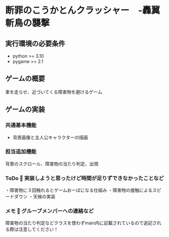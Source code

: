 #  断罪のこうかとんクラッシャー　-轟翼斬鳥の襲撃
## 実行環境の必要条件
* python >= 3.10
* pygame >= 2.1
## ゲームの概要
車を走らせ、近づいてくる障害物を避けるゲーム
## ゲームの実装
### 共通基本機能
* 背景画像と主人公キャラクターの描画
### 担当追加機能
背景のスクロール、障害物の当たり判定、出現
### ToDo  実装しようと思ったけど時間が足りずできなかったことなど
・障害物に３回触れるとゲームおーばになる仕組み
・障害物の接触によるスピードダウン
・天候の実装
### メモ  グループメンバーへの連絡など
障害物の当たり判定などクラスを使わずmain内に記載されているので追記される際は注意してください！
